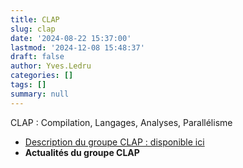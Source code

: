 ```yaml
---
title: CLAP
slug: clap
date: '2024-08-22 15:37:00'
lastmod: '2024-12-08 15:48:37'
draft: false
author: Yves.Ledru
categories: []
tags: []
summary: null
---
```


CLAP : Compilation, Langages, Analyses, Parallélisme

  * [Description du groupe CLAP : disponible ici](https://gdr-gpl-2013-2024.imag.fr/Groupes/CLAP/Description.html)
  * **Actualités du groupe CLAP**



